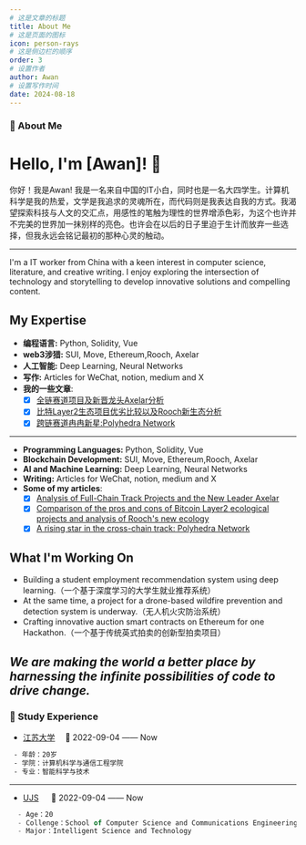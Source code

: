 ```yaml
---
# 这是文章的标题
title: About Me
# 这是页面的图标
icon: person-rays
# 这是侧边栏的顺序
order: 3
# 设置作者
author: Awan
# 设置写作时间
date: 2024-08-18
---
```

### 🤺 About Me

# Hello, I'm [Awan]! 👋

你好！我是Awan! 我是一名来自中国的IT小白，同时也是一名大四学生。计算机科学是我的热爱，文学是我追求的灵魂所在，而代码则是我表达自我的方式。我渴望探索科技与人文的交汇点，用感性的笔触为理性的世界增添色彩，为这个也许并不完美的世界加一抹别样的亮色。也许会在以后的日子里迫于生计而放弃一些选择，但我永远会铭记最初的那种心灵的触动。
____________________________________________________________________________________________________________
I'm a IT worker from China with a keen interest in computer science, literature, and creative writing. I enjoy exploring the intersection of technology and storytelling to develop innovative solutions and compelling content.

## My Expertise
- **编程语言:** Python, Solidity, Vue
- **web3涉猎:** SUI, Move, Ethereum,Rooch, Axelar
- **人工智能:** Deep Learning, Neural Networks
- **写作:** Articles for WeChat, notion, medium and X
- **我的一些文章**:
   - [x] [全链赛道项目及新晋龙头Axelar分析](https://blushing-ptarmigan-80b.notion.site/Analysis-of-Full-Chain-Track-Projects-and-the-New-Leader-Axelar-740845e7864d4928b5a834594cc4ab14?pvs=4)
   - [x] [比特Layer2生态项目优劣比较以及Rooch新生态分析](https://blushing-ptarmigan-80b.notion.site/Layer2-Rooch-6647d9f7fd9441239774296f27edf85f?pvs=4)
   - [x] [跨链赛道冉冉新星:Polyhedra Network](https://blushing-ptarmigan-80b.notion.site/Polyhedra-Network-96726a8cdc3540dba9f9077819ffd824?pvs=4)
--------------------------------------------------------------------------------------------------------------
- **Programming Languages:** Python, Solidity, Vue
- **Blockchain Development:** SUI, Move, Ethereum,Rooch, Axelar
- **AI and Machine Learning:** Deep Learning, Neural Networks
- **Writing:** Articles for WeChat, notion, medium and X
- **Some of my articles**:
   - [x] [Analysis of Full-Chain Track Projects and the New Leader Axelar](https://blushing-ptarmigan-80b.notion.site/Analysis-of-Full-Chain-Track-Projects-and-the-New-Leader-Axelar-740845e7864d4928b5a834594cc4ab14?pvs=4)
   - [x] [Comparison of the pros and cons of Bitcoin Layer2 ecological projects and analysis of Rooch's new ecology](https://blushing-ptarmigan-80b.notion.site/Layer2-Rooch-6647d9f7fd9441239774296f27edf85f?pvs=4)
   - [x] [A rising star in the cross-chain track: Polyhedra Network](https://blushing-ptarmigan-80b.notion.site/Polyhedra-Network-96726a8cdc3540dba9f9077819ffd824?pvs=4)

## What I'm Working On
- Building a student employment recommendation system using deep learning.（一个基于深度学习的大学生就业推荐系统）
- At the same time, a project for a drone-based wildfire prevention and detection system is underway.（无人机火灾防治系统）
- Crafting innovative auction smart contracts on Ethereum for one Hackathon.（一个基于传统英式拍卖的创新型拍卖项目）

## *We are making the world a better place by harnessing the infinite possibilities of code to drive change.* 

### 🏢 Study Experience
- [江苏大学](https://www.ujs.edu.cn/)&emsp; 📌 2022-09-04 —— Now
```bash
 - 年龄：20岁
 - 学院：计算机科学与通信工程学院
 - 专业：智能科学与技术
```
---------------------------------------------------------------------------  
- [UJS](https://www.ujs.edu.cn/) &emsp; 📌 2022-09-04 —— Now
```js
  - Age：20
  - Collenge：School of Computer Science and Communications Engineering
  - Major：Intelligent Science and Technology
```